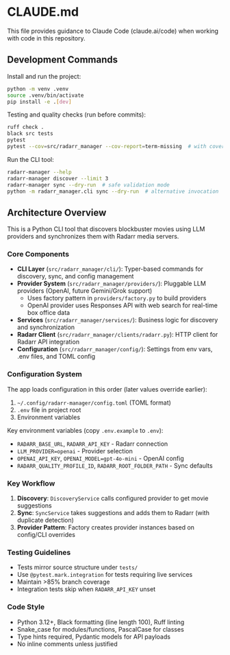 # CLAUDE.md

This file provides guidance to Claude Code (claude.ai/code) when working with code in this repository.

## Development Commands

Install and run the project:
```bash
python -m venv .venv
source .venv/bin/activate
pip install -e .[dev]
```

Testing and quality checks (run before commits):
```bash
ruff check .
black src tests
pytest
pytest --cov=src/radarr_manager --cov-report=term-missing  # with coverage
```

Run the CLI tool:
```bash
radarr-manager --help
radarr-manager discover --limit 3
radarr-manager sync --dry-run  # safe validation mode
python -m radarr_manager.cli sync --dry-run  # alternative invocation
```

## Architecture Overview

This is a Python CLI tool that discovers blockbuster movies using LLM providers and synchronizes them with Radarr media servers.

### Core Components

- **CLI Layer** (`src/radarr_manager/cli/`): Typer-based commands for discovery, sync, and config management
- **Provider System** (`src/radarr_manager/providers/`): Pluggable LLM providers (OpenAI, future Gemini/Grok support)
  - Uses factory pattern in `providers/factory.py` to build providers
  - OpenAI provider uses Responses API with web search for real-time box office data
- **Services** (`src/radarr_manager/services/`): Business logic for discovery and synchronization
- **Radarr Client** (`src/radarr_manager/clients/radarr.py`): HTTP client for Radarr API integration
- **Configuration** (`src/radarr_manager/config/`): Settings from env vars, .env files, and TOML config

### Configuration System

The app loads configuration in this order (later values override earlier):
1. `~/.config/radarr-manager/config.toml` (TOML format)
2. `.env` file in project root
3. Environment variables

Key environment variables (copy `.env.example` to `.env`):
- `RADARR_BASE_URL`, `RADARR_API_KEY` - Radarr connection
- `LLM_PROVIDER=openai` - Provider selection
- `OPENAI_API_KEY`, `OPENAI_MODEL=gpt-4o-mini` - OpenAI config
- `RADARR_QUALITY_PROFILE_ID`, `RADARR_ROOT_FOLDER_PATH` - Sync defaults

### Key Workflow

1. **Discovery**: `DiscoveryService` calls configured provider to get movie suggestions
2. **Sync**: `SyncService` takes suggestions and adds them to Radarr (with duplicate detection)
3. **Provider Pattern**: Factory creates provider instances based on config/CLI overrides

### Testing Guidelines

- Tests mirror source structure under `tests/`
- Use `@pytest.mark.integration` for tests requiring live services
- Maintain >85% branch coverage
- Integration tests skip when `RADARR_API_KEY` unset

### Code Style

- Python 3.12+, Black formatting (line length 100), Ruff linting
- Snake_case for modules/functions, PascalCase for classes
- Type hints required, Pydantic models for API payloads
- No inline comments unless justified